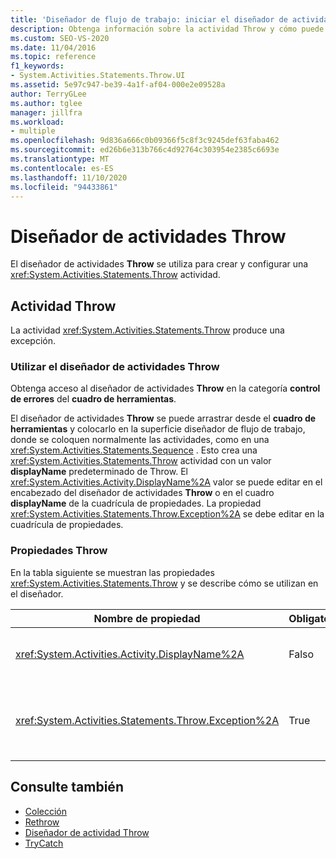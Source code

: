 ```yaml
---
title: 'Diseñador de flujo de trabajo: iniciar el diseñador de actividades'
description: Obtenga información sobre la actividad Throw y cómo puede utilizar el diseñador de actividades Throw para crear y configurar una actividad Throw.
ms.custom: SEO-VS-2020
ms.date: 11/04/2016
ms.topic: reference
f1_keywords:
- System.Activities.Statements.Throw.UI
ms.assetid: 5e97c947-be39-4a1f-af04-000e2e09528a
author: TerryGLee
ms.author: tglee
manager: jillfra
ms.workload:
- multiple
ms.openlocfilehash: 9d836a666c0b09366f5c8f3c9245def63faba462
ms.sourcegitcommit: ed26b6e313b766c4d92764c303954e2385c6693e
ms.translationtype: MT
ms.contentlocale: es-ES
ms.lasthandoff: 11/10/2020
ms.locfileid: "94433861"
---
```

# <a name="throw-activity-designer"></a>Diseñador de actividades Throw

El diseñador de actividades **Throw** se utiliza para crear y configurar una <xref:System.Activities.Statements.Throw> actividad.

## <a name="the-throw-activity"></a>Actividad Throw

La actividad <xref:System.Activities.Statements.Throw> produce una excepción.

### <a name="using-the-throw-activity-designer"></a>Utilizar el diseñador de actividades Throw

Obtenga acceso al diseñador de actividades **Throw** en la categoría **control de errores** del **cuadro de herramientas**.

El diseñador de actividades **Throw** se puede arrastrar desde el **cuadro de herramientas** y colocarlo en la superficie diseñador de flujo de trabajo, donde se coloquen normalmente las actividades, como en una <xref:System.Activities.Statements.Sequence> . Esto crea una <xref:System.Activities.Statements.Throw> actividad con un valor **displayName** predeterminado de Throw. El <xref:System.Activities.Activity.DisplayName%2A> valor se puede editar en el encabezado del diseñador de actividades **Throw** o en el cuadro **displayName** de la cuadrícula de propiedades. La propiedad <xref:System.Activities.Statements.Throw.Exception%2A> se debe editar en la cuadrícula de propiedades.

### <a name="the-throw-properties"></a>Propiedades Throw

En la tabla siguiente se muestran las propiedades <xref:System.Activities.Statements.Throw> y se describe cómo se utilizan en el diseñador.

|Nombre de propiedad|Obligatorio|Uso|
|-|--------------|-|
|<xref:System.Activities.Activity.DisplayName%2A>|Falso|Especifica el nombre opcional descriptivo de la actividad <xref:System.Activities.Statements.Throw>. El valor predeterminado es Throw.|
|<xref:System.Activities.Statements.Throw.Exception%2A>|True|Excepción que se va a producir. Esta excepción debe derivar de <xref:System.Exception>. Para especificar la excepción, escriba una expresión de Visual Basic en la cuadrícula de propiedades.|

## <a name="see-also"></a>Consulte también

- [Colección](../workflow-designer/collection-activity-designers.md)
- [Rethrow](../workflow-designer/rethrow-activity-designer.md)
- [Diseñador de actividad Throw](../workflow-designer/throw-activity-designer.md)
- [TryCatch](../workflow-designer/trycatch-activity-designer.md)
